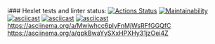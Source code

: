 i### Hexlet tests and linter status:
[![Actions Status](https://github.com/TatiRem/frontend-project-44/workflows/hexlet-check/badge.svg)](https://github.com/TatiRem/frontend-project-44/actions)
[![Maintainability](https://api.codeclimate.com/v1/badges/b05218f930d40dc03b05/maintainability)](https://codeclimate.com/github/TatiRem/frontend-project-44/maintainability)
[![asciicast](https://asciinema.org/a/37Bmq0tP8piUH9emxfCsqwhwO.svg)](https://asciinema.org/a/37Bmq0tP8piUH9emxfCsqwhwO)
[![asciicast](https://asciinema.org/a/P6Z6T1WIc5eah8XVORaOSGqBP.svg)](https://asciinema.org/a/P6Z6T1WIc5eah8XVORaOSGqBP)
[![asciicast](https://asciinema.org/a/r4Zudrb1X32ifhRZrlGlfIEHz.svg)](https://asciinema.org/a/r4Zudrb1X32ifhRZrlGlfIEHz)
https://asciinema.org/a/Mwiwhcc6pIyFnMjWsRFfGGQfC
https://asciinema.org/a/qpkBwaYySXxHPXHy31jzOei4Z
